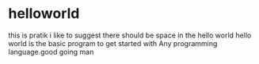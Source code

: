 # helloworld
this is pratik
i like to suggest there should be space in the hello world
hello world is the basic program to get started with Any programming language.good going man
